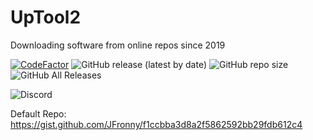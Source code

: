# UpTool2
Downloading software from online repos since 2019

[![CodeFactor](https://www.codefactor.io/repository/github/jfronny/uptool2/badge)](https://www.codefactor.io/repository/github/jfronny/uptool2)
![GitHub release (latest by date)](https://img.shields.io/github/v/release/JFronny/UpTool2)
![GitHub repo size](https://img.shields.io/github/repo-size/JFronny/UpTool2)
![GitHub All Releases](https://img.shields.io/github/downloads/JFronny/UpTool2/total)

![Discord](https://img.shields.io/discord/466965965658128384)

Default Repo: https://gist.github.com/JFronny/f1ccbba3d8a2f5862592bb29fdb612c4
